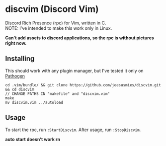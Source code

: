 # discvim (Discord Vim)
Discord Rich Presence (rpc) for Vim, written in C.  
NOTE: I've intended to make this work only in Linux.

**Can't add assets to discord applications, so the rpc is without pictures right now.**

## Installing
This should work with any plugin manager, but I've tested it only on [Pathogen](https://github.com/tpope/vim-pathogen)
```
cd .vim/bundle/ && git clone https://github.com/jeesusmies/discvim.git && cd discvim
// CHANGE PATHS IN "makefile" and "discvim.vim"
make
mv discvim.vim ../autoload
```

## Usage
To start the rpc, run `:StartDiscvim`.
After usage, run `:StopDiscvim`.

**auto start doesn't work rn**
